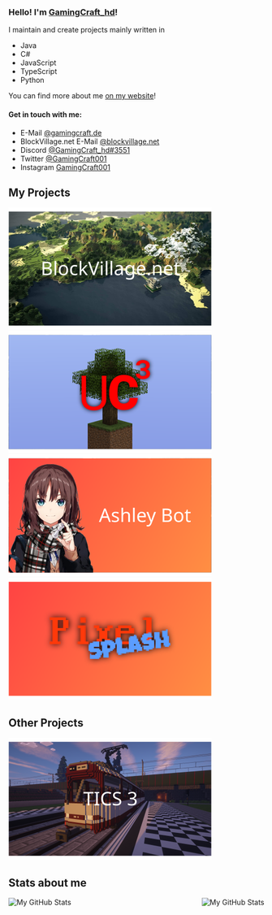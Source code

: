 ### Hello! I'm [GamingCraft_hd](https://www.gamingcraft.de/)!
I maintain and create projects mainly written in
- Java
- C#
- JavaScript
- TypeScript
- Python

You can find more about me [on my website](https://www.gamingcraft.de/)!

#### Get in touch with me:
- E-Mail [@gamingcraft.de](mailto://samuel.mischl@gamingcraft.de)
- BlockVillage.net E-Mail [@blockvillage.net](mailto://samuel.mischl@blockvillage.net)
- Discord [@GamingCraft_hd#3551](https://www.discord.com/)
- Twitter [@GamingCraft001](https://www.twitter.com/gamingcraft001)
- Instagram [GamingCraft001](https://www.instagram.com/gamingcraft001)

## My Projects
[![BlockVillage.net](./svg/BlockVillage.svg)](https://www.blockvillage.net) [![Utility-Client³](./svg/UtilityClient.svg)](https://uc.gamingcraft.de) [![Ashley-Bot](./svg/AshleyBot.svg)](https://github.com/AshleyDCBot) [![PixelSplash](./svg/PixelSplash.svg)](https://www.gamingcraft.de/)
<!-- MP-Test Design is missing, but it isn't a "real" game so I'll be leaving the game out for now. -->

## Other Projects
![TICS 3 by Trainsa](./svg/TICS3.svg)

## Stats about me
<img align="left" alt="My GitHub Stats" src="https://github-readme-stats.vercel.app/api/top-langs/?username=gamingcrafthd&show_icons=true&hide_border=true&title_color=fff&text_color=fff&icon_color=fff&bg_color=30,ff4343,ff8f43" />
    <img align="right" alt="My GitHub Stats" src="https://github-readme-stats.vercel.app/api?username=gamingcrafthd&show_icons=true&hide_border=true&title_color=fff&text_color=fff&icon_color=fff&bg_color=30,ff4343,ff8f43" />
